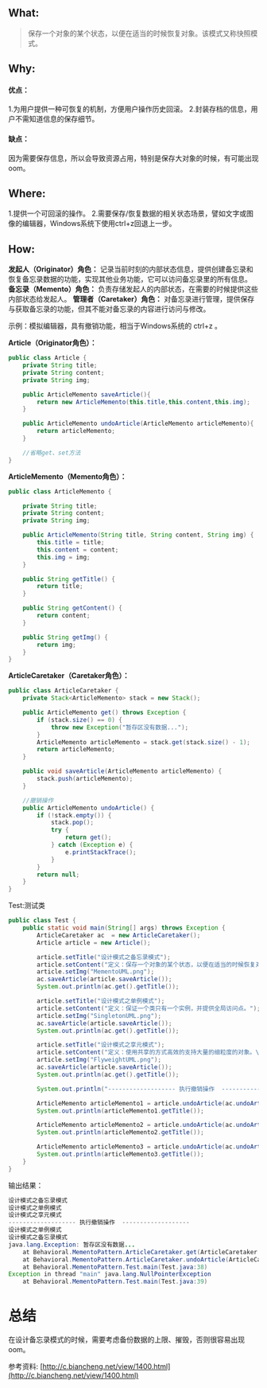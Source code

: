 ## What:
>保存一个对象的某个状态，以便在适当的时候恢复对象。该模式又称快照模式。

## Why:
#### 优点：
1.为用户提供一种可恢复的机制，方便用户操作历史回滚。
2.封装存档的信息，用户不需知道信息的保存细节。

#### 缺点：
因为需要保存信息，所以会导致资源占用，特别是保存大对象的时候，有可能出现oom。


## Where:
1.提供一个可回滚的操作。
2.需要保存/恢复数据的相关状态场景，譬如文字或图像的编辑器，Windows系统下使用ctrl+z回退上一步。

## How:

**发起人（Originator）角色：** 记录当前时刻的内部状态信息，提供创建备忘录和恢复备忘录数据的功能，实现其他业务功能，它可以访问备忘录里的所有信息。
**备忘录（Memento）角色：** 负责存储发起人的内部状态，在需要的时候提供这些内部状态给发起人。
**管理者（Caretaker）角色：** 对备忘录进行管理，提供保存与获取备忘录的功能，但其不能对备忘录的内容进行访问与修改。

示例：模拟编辑器，具有撤销功能，相当于Windows系统的 ctrl+z 。

**Article（Originator角色）：**
```java
public class Article {
    private String title;
    private String content;
    private String img;

    public ArticleMemento saveArticle(){
        return new ArticleMemento(this.title,this.content,this.img);
    }

    public ArticleMemento undoArticle(ArticleMemento articleMemento){
        return articleMemento;
    }

    //省略get、set方法
}
```

**ArticleMemento（Memento角色）：**
```java
public class ArticleMemento {

    private String title;
    private String content;
    private String img;

    public ArticleMemento(String title, String content, String img) {
        this.title = title;
        this.content = content;
        this.img = img;
    }

    public String getTitle() {
        return title;
    }

    public String getContent() {
        return content;
    }

    public String getImg() {
        return img;
    }
}
```
**ArticleCaretaker（Caretaker角色）：**
```java
public class ArticleCaretaker {
    private Stack<ArticleMemento> stack = new Stack();

    public ArticleMemento get() throws Exception {
        if (stack.size() == 0) {
            throw new Exception("暂存区没有数据...");
        }
        ArticleMemento articleMemento = stack.get(stack.size() - 1);
        return articleMemento;
    }

    public void saveArticle(ArticleMemento articleMemento) {
        stack.push(articleMemento);
    }

    //撤销操作
    public ArticleMemento undoArticle() {
        if (!stack.empty()) {
            stack.pop();
            try {
                return get();
            } catch (Exception e) {
                e.printStackTrace();
            }
        }
        return null;
    }
}
```

Test:测试类
```java
public class Test {
    public static void main(String[] args) throws Exception {
        ArticleCaretaker ac  = new ArticleCaretaker();
        Article article = new Article();

        article.setTitle("设计模式之备忘录模式");
        article.setContent("定义：保存一个对象的某个状态，以便在适当的时候恢复对象。");
        article.setImg("MementoUML.png");
        ac.saveArticle(article.saveArticle());
        System.out.println(ac.get().getTitle());

        article.setTitle("设计模式之单例模式");
        article.setContent("定义：保证一个类只有一个实例，并提供全局访问点。");
        article.setImg("SingletonUML.png");
        ac.saveArticle(article.saveArticle());
        System.out.println(ac.get().getTitle());

        article.setTitle("设计模式之享元模式");
        article.setContent("定义：使用共享的方式高效的支持大量的细粒度的对象。\n");
        article.setImg("FlyweightUML.png");
        ac.saveArticle(article.saveArticle());
        System.out.println(ac.get().getTitle());

        System.out.println("------------------- 执行撤销操作  -------------------");

        ArticleMemento articleMemento1 = article.undoArticle(ac.undoArticle());
        System.out.println(articleMemento1.getTitle());

        ArticleMemento articleMemento2 = article.undoArticle(ac.undoArticle());
        System.out.println(articleMemento2.getTitle());

        ArticleMemento articleMemento3 = article.undoArticle(ac.undoArticle());
        System.out.println(articleMemento3.getTitle());
    }
}
```
输出结果：
```java
设计模式之备忘录模式
设计模式之单例模式
设计模式之享元模式
------------------- 执行撤销操作  -------------------
设计模式之单例模式
设计模式之备忘录模式
java.lang.Exception: 暂存区没有数据...
	at Behavioral.MementoPattern.ArticleCaretaker.get(ArticleCaretaker.java:14)
	at Behavioral.MementoPattern.ArticleCaretaker.undoArticle(ArticleCaretaker.java:29)
	at Behavioral.MementoPattern.Test.main(Test.java:38)
Exception in thread "main" java.lang.NullPointerException
	at Behavioral.MementoPattern.Test.main(Test.java:39)
```


# 总结
在设计备忘录模式的时候，需要考虑备份数据的上限、摧毁，否则很容易出现oom。

参考资料:
[http://c.biancheng.net/view/1400.html](http://c.biancheng.net/view/1400.html)